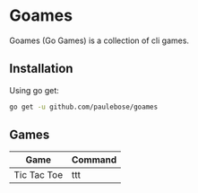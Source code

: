 # Goames

Goames (Go Games) is a collection of cli games.

## Installation

Using go get:

```sh
go get -u github.com/paulebose/goames
```

## Games

Game | Command
--- | ---
Tic Tac Toe | ttt
